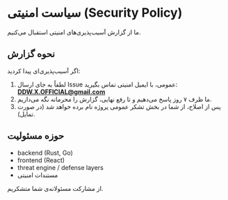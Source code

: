 
# سیاست امنیتی (Security Policy)

ما از گزارش آسیب‌پذیری‌های امنیتی استقبال می‌کنیم.

## نحوه گزارش

اگر آسیب‌پذیری‌ای پیدا کردید:

1. لطفاً به جای ارسال Issue عمومی، با ایمیل امنیتی تماس بگیرید:
   **DDW.X.OFFICIAL@gmail.com**
2. ما ظرف ۷ روز پاسخ می‌دهیم و تا رفع نهایی، گزارش را محرمانه نگه می‌داریم.
3. پس از اصلاح، از شما در بخش تشکر عمومی پروژه نام برده خواهد شد (در صورت تمایل).

## حوزه مسئولیت

- backend (Rust, Go)
- frontend (React)
- threat engine / defense layers
- مستندات امنیتی

از مشارکت مسئولانه‌ی شما متشکریم.
